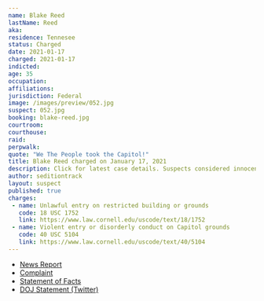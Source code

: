 ```yaml
---
name: Blake Reed
lastName: Reed
aka:
residence: Tennesee
status: Charged
date: 2021-01-17
charged: 2021-01-17
indicted:
age: 35
occupation:
affiliations:
jurisdiction: Federal
image: /images/preview/052.jpg
suspect: 052.jpg
booking: blake-reed.jpg
courtroom:
courthouse:
raid:
perpwalk:
quote: "We The People took the Capitol!"
title: Blake Reed charged on January 17, 2021
description: Click for latest case details. Suspects considered innocent until proven guilty.
author: seditiontrack
layout: suspect
published: true
charges:
 - name: Unlawful entry on restricted building or grounds
   code: 18 USC 1752
   link: https://www.law.cornell.edu/uscode/text/18/1752
 - name: Violent entry or disorderly conduct on Capitol grounds
   code: 40 USC 5104
   link: https://www.law.cornell.edu/uscode/text/40/5104
---
```

- [News Report](https://www.tennessean.com/story/news/crime/2021/01/17/nashville-man-blake-austin-reed-charged-fbi-capitol-riot/4196605001/)
- [Complaint](https://www.justice.gov/opa/page/file/1355936/download)
- [Statement of Facts](https://www.justice.gov/opa/page/file/1355931/download)
- [DOJ Statement (Twitter)](https://twitter.com/USAO_MDTN/status/1350818029693763586)
